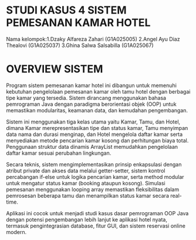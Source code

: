 
# STUDI KASUS 4  SISTEM PEMESANAN KAMAR HOTEL 
Nama kelompok:1.Dzaky Alfareza Zahari (G1A025005)
              2.Angel Ayu Diaz Thealovi (G1A025037)
              3.Ghina Salwa Salsabilla (G1A025067)
# OVERVIEW SISTEM
Program sistem pemesanan kamar hotel ini dibangun untuk memenuhi kebutuhan pengelolaan pemesanan kamar oleh tamu hotel dengan berbagai tipe kamar yang tersedia. Sistem dirancang menggunakan bahasa pemrograman Java dengan paradigma berorientasi objek (OOP) untuk memastikan modularitas, keamanan data, dan kemudahan pengembangan.

Sistem ini menggunakan tiga kelas utama yaitu Kamar, Tamu, dan Hotel, dimana Kamar merepresentasikan tipe dan status kamar, Tamu menyimpan data nama dan durasi menginap, dan Hotel mengelola daftar kamar serta menyediakan metode pencarian kamar kosong dan perhitungan biaya total. Penggunaan struktur data dinamis ArrayList memudahkan pengelolaan daftar kamar sesuai perubahan lingkungan.

Secara teknis, sistem mengimplementasikan prinsip enkapsulasi dengan atribut private dan akses data melalui getter-setter, sistem kontrol percabangan if-else untuk logika pencarian kamar, serta method modular untuk mengatur status kamar (booking ataupun kosong). Simulasi pemesanan menggunakan looping array memastikan fleksibilitas dalam pemrosesan beberapa tamu dan menampilkan status kamar secara real-time.

Aplikasi ini cocok untuk menjadi studi kasus dasar pemrograman OOP Java dengan potensi pengembangan lebih lanjut ke aplikasi hotel nyata, termasuk pengintegrasian database, fitur GUI, dan sistem reservasi online modern.
